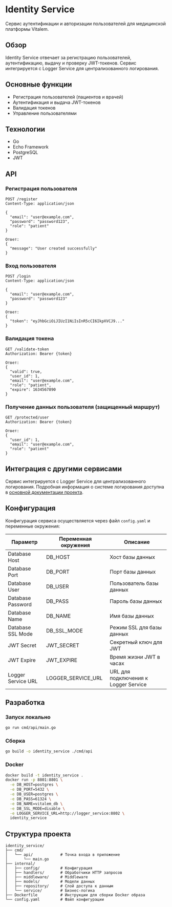 # Identity Service

Сервис аутентификации и авторизации пользователей для медицинской платформы Vitalem.

## Обзор

Identity Service отвечает за регистрацию пользователей, аутентификацию, выдачу и проверку JWT-токенов. Сервис интегрируется с Logger Service для централизованного логирования.

## Основные функции

- Регистрация пользователей (пациентов и врачей)
- Аутентификация и выдача JWT-токенов
- Валидация токенов
- Управление пользователями

## Технологии

- Go
- Echo Framework
- PostgreSQL
- JWT

## API

### Регистрация пользователя

```
POST /register
Content-Type: application/json

{
  "email": "user@example.com",
  "password": "password123",
  "role": "patient"
}

Ответ:
{
  "message": "User created successfully"
}
```

### Вход пользователя

```
POST /login
Content-Type: application/json

{
  "email": "user@example.com",
  "password": "password123"
}

Ответ:
{
  "token": "eyJhbGciOiJIUzI1NiIsInR5cCI6IkpXVCJ9..."
}
```

### Валидация токена

```
GET /validate-token
Authorization: Bearer {token}

Ответ:
{
  "valid": true,
  "user_id": 1,
  "email": "user@example.com",
  "role": "patient",
  "expire": 1634567890
}
```

### Получение данных пользователя (защищенный маршрут)

```
GET /protected/user
Authorization: Bearer {token}

Ответ:
{
  "user_id": 1,
  "email": "user@example.com",
  "role": "patient"
}
```

## Интеграция с другими сервисами

Сервис интегрируется с Logger Service для централизованного логирования. Подробная информация о системе логирования доступна в [основной документации проекта](../README.md).

## Конфигурация

Конфигурация сервиса осуществляется через файл `config.yaml` и переменные окружения:

| Параметр | Переменная окружения | Описание |
|----------|----------------------|----------|
| Database Host | DB_HOST | Хост базы данных |
| Database Port | DB_PORT | Порт базы данных |
| Database User | DB_USER | Пользователь базы данных |
| Database Password | DB_PASS | Пароль базы данных |
| Database Name | DB_NAME | Имя базы данных |
| Database SSL Mode | DB_SSL_MODE | Режим SSL для базы данных |
| JWT Secret | JWT_SECRET | Секретный ключ для JWT |
| JWT Expire | JWT_EXPIRE | Время жизни JWT в часах |
| Logger Service URL | LOGGER_SERVICE_URL | URL для подключения к Logger Service |

## Разработка

### Запуск локально

```bash
go run cmd/api/main.go
```

### Сборка

```bash
go build -o identity_service ./cmd/api
```

### Docker

```bash
docker build -t identity_service .
docker run -p 8801:8801 \
  -e DB_HOST=postgres \
  -e DB_PORT=5432 \
  -e DB_USER=postgres \
  -e DB_PASS=61324 \
  -e DB_NAME=vitalem_db \
  -e DB_SSL_MODE=disable \
  -e LOGGER_SERVICE_URL=http://logger_service:8802 \
  identity_service
```

## Структура проекта

```
identity_service/
├── cmd/
│   └── api/            # Точка входа в приложение
│       └── main.go
├── internal/
│   ├── config/         # Конфигурация
│   ├── handlers/       # Обработчики HTTP запросов
│   ├── middleware/     # Middleware
│   ├── models/         # Модели данных
│   ├── repository/     # Слой доступа к данным
│   └── service/        # Бизнес-логика
├── Dockerfile          # Инструкции для сборки Docker образа
└── config.yaml         # Файл конфигурации
```